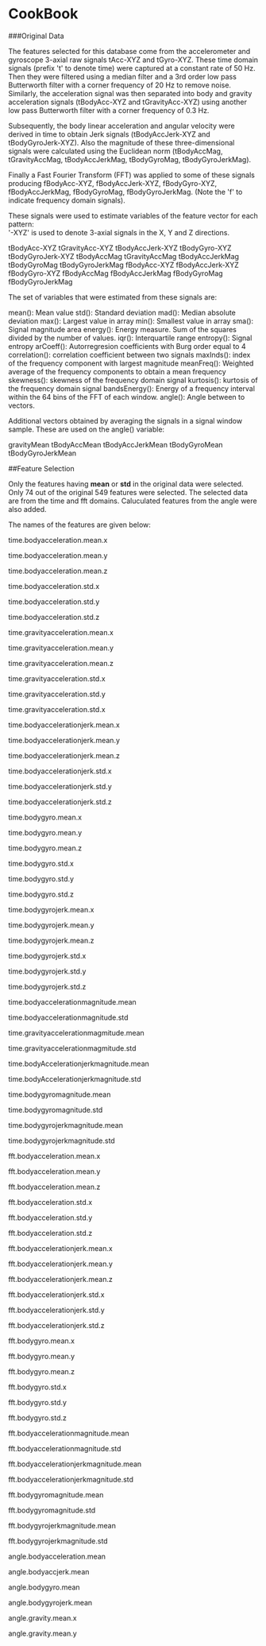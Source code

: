 CookBook
========================================================

###Original Data

The features selected for this database come from the accelerometer and gyroscope 3-axial raw signals tAcc-XYZ and tGyro-XYZ. These time domain signals (prefix 't' to denote time) were captured at a constant rate of 50 Hz. Then they were filtered using a median filter and a 3rd order low pass Butterworth filter with a corner frequency of 20 Hz to remove noise. Similarly, the acceleration signal was then separated into body and gravity acceleration signals (tBodyAcc-XYZ and tGravityAcc-XYZ) using another low pass Butterworth filter with a corner frequency of 0.3 Hz. 

Subsequently, the body linear acceleration and angular velocity were derived in time to obtain Jerk signals (tBodyAccJerk-XYZ and tBodyGyroJerk-XYZ). Also the magnitude of these three-dimensional signals were calculated using the Euclidean norm (tBodyAccMag, tGravityAccMag, tBodyAccJerkMag, tBodyGyroMag, tBodyGyroJerkMag). 

Finally a Fast Fourier Transform (FFT) was applied to some of these signals producing fBodyAcc-XYZ, fBodyAccJerk-XYZ, fBodyGyro-XYZ, fBodyAccJerkMag, fBodyGyroMag, fBodyGyroJerkMag. (Note the 'f' to indicate frequency domain signals). 

These signals were used to estimate variables of the feature vector for each pattern:  
'-XYZ' is used to denote 3-axial signals in the X, Y and Z directions.

tBodyAcc-XYZ
tGravityAcc-XYZ
tBodyAccJerk-XYZ
tBodyGyro-XYZ
tBodyGyroJerk-XYZ
tBodyAccMag
tGravityAccMag
tBodyAccJerkMag
tBodyGyroMag
tBodyGyroJerkMag
fBodyAcc-XYZ
fBodyAccJerk-XYZ
fBodyGyro-XYZ
fBodyAccMag
fBodyAccJerkMag
fBodyGyroMag
fBodyGyroJerkMag

The set of variables that were estimated from these signals are: 

mean(): Mean value
std(): Standard deviation
mad(): Median absolute deviation 
max(): Largest value in array
min(): Smallest value in array
sma(): Signal magnitude area
energy(): Energy measure. Sum of the squares divided by the number of values. 
iqr(): Interquartile range 
entropy(): Signal entropy
arCoeff(): Autorregresion coefficients with Burg order equal to 4
correlation(): correlation coefficient between two signals
maxInds(): index of the frequency component with largest magnitude
meanFreq(): Weighted average of the frequency components to obtain a mean frequency
skewness(): skewness of the frequency domain signal 
kurtosis(): kurtosis of the frequency domain signal 
bandsEnergy(): Energy of a frequency interval within the 64 bins of the FFT of each window.
angle(): Angle between to vectors.

Additional vectors obtained by averaging the signals in a signal window sample. These are used on the angle() variable:

gravityMean
tBodyAccMean
tBodyAccJerkMean
tBodyGyroMean
tBodyGyroJerkMean

##Feature Selection

Only the features having **mean** or **std** in the original data were selected. Only 74 out of the original 549 features were selected. The selected data are from the time and fft domains. Caluculated features from the angle were also added.

The names of the features are given below:

time.bodyacceleration.mean.x

time.bodyacceleration.mean.y

time.bodyacceleration.mean.z

time.bodyacceleration.std.x

time.bodyacceleration.std.y

time.bodyacceleration.std.z

time.gravityacceleration.mean.x

time.gravityacceleration.mean.y

time.gravityacceleration.mean.z

time.gravityacceleration.std.x

time.gravityacceleration.std.y

time.gravityacceleration.std.x

time.bodyaccelerationjerk.mean.x

time.bodyaccelerationjerk.mean.y

time.bodyaccelerationjerk.mean.z

time.bodyaccelerationjerk.std.x

time.bodyaccelerationjerk.std.y

time.bodyaccelerationjerk.std.z

time.bodygyro.mean.x

time.bodygyro.mean.y

time.bodygyro.mean.z

time.bodygyro.std.x

time.bodygyro.std.y

time.bodygyro.std.z

time.bodygyrojerk.mean.x

time.bodygyrojerk.mean.y

time.bodygyrojerk.mean.z

time.bodygyrojerk.std.x

time.bodygyrojerk.std.y

time.bodygyrojerk.std.z

time.bodyaccelerationmagnitude.mean

time.bodyaccelerationmagnitude.std

time.gravityaccelerationmagmitude.mean

time.gravityaccelerationmagmitude.std

time.bodyAccelerationjerkmagnitude.mean

time.bodyAccelerationjerkmagnitude.std

time.bodygyromagnitude.mean

time.bodygyromagnitude.std

time.bodygyrojerkmagnitude.mean

time.bodygyrojerkmagnitude.std

fft.bodyacceleration.mean.x

fft.bodyacceleration.mean.y

fft.bodyacceleration.mean.z

fft.bodyacceleration.std.x

fft.bodyacceleration.std.y

fft.bodyacceleration.std.z

fft.bodyaccelerationjerk.mean.x

fft.bodyaccelerationjerk.mean.y

fft.bodyaccelerationjerk.mean.z

fft.bodyaccelerationjerk.std.x

fft.bodyaccelerationjerk.std.y

fft.bodyaccelerationjerk.std.z

fft.bodygyro.mean.x

fft.bodygyro.mean.y

fft.bodygyro.mean.z

fft.bodygyro.std.x

fft.bodygyro.std.y

fft.bodygyro.std.z

fft.bodyaccelerationmagnitude.mean

fft.bodyaccelerationmagnitude.std

fft.bodyaccelerationjerkmagnitude.mean

fft.bodyaccelerationjerkmagnitude.std

fft.bodygyromagnitude.mean

fft.bodygyromagnitude.std

fft.bodygyrojerkmagnitude.mean

fft.bodygyrojerkmagnitude.std

angle.bodyacceleration.mean

angle.bodyaccjerk.mean

angle.bodygyro.mean

angle.bodygyrojerk.mean

angle.gravity.mean.x

angle.gravity.mean.y


